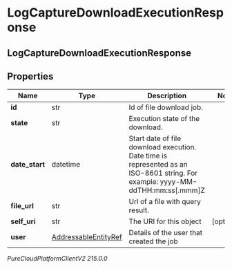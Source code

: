 # LogCaptureDownloadExecutionResponse

## LogCaptureDownloadExecutionResponse

## Properties

|Name | Type | Description | Notes|
|------------ | ------------- | ------------- | -------------|
| **id** | str | Id of file download job. | |
| **state** | str | Execution state of the download. | |
| **date_start** | datetime | Start date of file download execution. Date time is represented as an ISO-8601 string. For example: yyyy-MM-ddTHH:mm:ss[.mmm]Z | |
| **file_url** | str | Url of a file with query result. | |
| **self_uri** | str | The URI for this object | [optional] |
| **user** | [AddressableEntityRef](AddressableEntityRef) | Details of the user that created the job | |



_PureCloudPlatformClientV2 215.0.0_
